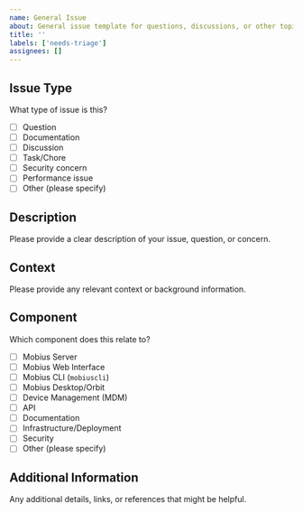 ```yaml
---
name: General Issue
about: General issue template for questions, discussions, or other topics
title: ''
labels: ['needs-triage']
assignees: []
---
```


## Issue Type
What type of issue is this?
- [ ] Question
- [ ] Documentation
- [ ] Discussion
- [ ] Task/Chore
- [ ] Security concern
- [ ] Performance issue
- [ ] Other (please specify)

## Description
Please provide a clear description of your issue, question, or concern.

## Context
Please provide any relevant context or background information.

## Component
Which component does this relate to?
- [ ] Mobius Server
- [ ] Mobius Web Interface
- [ ] Mobius CLI (`mobiuscli`)
- [ ] Mobius Desktop/Orbit
- [ ] Device Management (MDM)
- [ ] API
- [ ] Documentation
- [ ] Infrastructure/Deployment
- [ ] Security
- [ ] Other (please specify)

## Additional Information
Any additional details, links, or references that might be helpful.